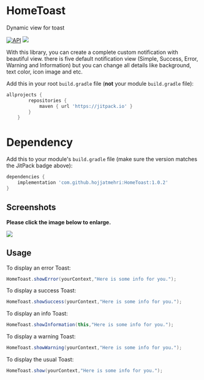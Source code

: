 # HomeToast
Dynamic view for toast

[![API](https://img.shields.io/badge/API-23%2B-brightgreen.svg?style=flat)](https://android-arsenal.com/api?level=23) 
[![](https://jitpack.io/v/hojjatmehri/HomeToast.svg)](https://jitpack.io/#hojjatmehri/HomeToast)


With this library, you can create a complete custom notification with beautiful view. there is five default notification view (Simple, Success, Error, Warning and Information) but you can change all details like background, text color, icon image and etc.


Add this in your root `build.gradle` file (**not** your module `build.gradle` file):

```gradle
allprojects {
		repositories {
			maven { url 'https://jitpack.io' }
		}
	}
```

# Dependency

Add this to your module's `build.gradle` file (make sure the version matches the JitPack badge above):

```gradle
dependencies {
	implementation 'com.github.hojjatmehri:HomeToast:1.0.2'
}
```
## Screenshots

**Please click the image below to enlarge.**

<img src="https://camo.githubusercontent.com/c17d88bb74139e0fa48f226afe3a5f6f68768fbc8ba2562d329ad14e56219985/68747470733a2f2f73332e67696679752e636f6d2f696d616765732f686f6d65546f6173742e676966">

## Usage

To display an error Toast:

``` java
HomeToast.showError(yourContext,"Here is some info for you.");
```
To display a success Toast:

``` java
HomeToast.showSuccess(yourContext,"Here is some info for you.");
```
To display an info Toast:

``` java
HomeToast.showInformation(this,"Here is some info for you.");
```
To display a warning Toast:

``` java
HomeToast.showWarning(yourContext,"Here is some info for you.");
```
To display the usual Toast:

``` java
HomeToast.show(yourContext,"Here is some info for you.");
```

